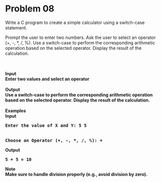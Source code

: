 # Problem 08

Write a C program to create a simple calculator using a switch-case statement.

Prompt the user to enter two numbers. Ask the user to select an operator (+, -, *, /, %). Use a switch-case to perform the corresponding arithmetic operation based on the selected operator. Display the result of the calculation.

<br><br>
<b>Input<b> <br>
Enter two values and select an operator
<br><br>
<b>Output<b><br>
Use a switch-case to perform the corresponding arithmetic operation based on the selected operator. Display the result of the calculation.
<br><br>
<b>Examples<b><br>
<b>Input<b><br>
<pre>Enter the value of X and Y: 5 5
  <br>
Choose an Operator (+, -, *, /, %): +</pre>
<b>Output<b><br>
<pre>5 + 5 = 10</pre>
<b>Note<b><br>
Make sure to handle division properly (e.g., avoid division by zero).
